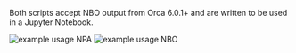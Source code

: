 Both scripts accept NBO output from Orca 6.0.1+ and are written to be used in a Jupyter Notebook.

![example usage NPA](./pics/screenshot.png)
![example usage NBO](./pics/nbo_screenshot.png)


